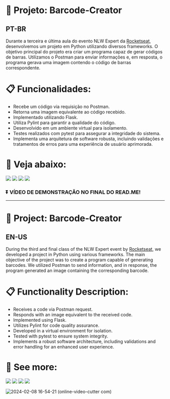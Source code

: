 # :briefcase: Projeto: Barcode-Creator
## PT-BR
Durante a terceira e última aula do evento NLW Expert da [Rocketseat](https://app.rocketseat.com.br/), desenvolvemos um projeto em Python utilizando diversos frameworks. O objetivo principal do projeto era criar um programa capaz de gerar códigos de barras. Utilizamos o Postman para enviar informações e, em resposta, o programa gerava uma imagem contendo o código de barras correspondente.

# :clipboard: Funcionalidades:

- Recebe um código via requisição no Postman.
- Retorna uma imagem equivalente ao código recebido.
- Implementado utilizando Flask.
- Utiliza Pylint para garantir a qualidade do código.
- Desenvolvido em um ambiente virtual para isolamento.
- Testes realizados com pytest para assegurar a integridade do sistema.
- Implementa uma arquitetura de software robusta, incluindo validações e tratamentos de erros para uma experiência de usuário aprimorada.









# 🚀 Veja abaixo:
<a href="https://www.instagram.com/devgferreira/" target="_blank"><img loading="lazy" src="https://img.shields.io/badge/-Instagram-%23E4405F?style=for-the-badge&logo=instagram&logoColor=white" target="_blank"></a>
<a href="https://www.linkedin.com/in/guilherme-ferreira-25738427a/" target="_blank"><img loading="lazy" src="https://img.shields.io/badge/-LinkedIn-%230077B5?style=for-the-badge&logo=linkedin&logoColor=white" target="_blank"></a> <a href="https://www.tiktok.com/@devgferreira" target="_blank"><img loading="lazy" src="https://img.shields.io/badge/-tiktok-617?style=for-the-badge&logo=tiktok" target="_blank"></a> <a href="https://linkr.bio/DevFerreira" target="_blank"><img loading="lazy" src="https://img.shields.io/badge/-links-000?style=for-the-badge" target="_blank"></a>




### ⏬ VÍDEO DE DEMONSTRAÇÃO NO FINAL DO READ.ME!








-----------------


# :briefcase: Project: Barcode-Creator
## EN-US

During the third and final class of the NLW Expert event by [Rocketseat](https://app.rocketseat.com.br/), we developed a project in Python using various frameworks. The main objective of the project was to create a program capable of generating barcodes. We utilized Postman to send information, and in response, the program generated an image containing the corresponding barcode.

# :clipboard: Functionality Description:

- Receives a code via Postman request.
- Responds with an image equivalent to the received code.
- Implemented using Flask.
- Utilizes Pylint for code quality assurance.
- Developed in a virtual environment for isolation.
- Tested with pytest to ensure system integrity.
- Implements a robust software architecture, including validations and error handling for an enhanced user experience.



# 🚀 See more:
<a href="https://www.instagram.com/devgferreira/" target="_blank"><img loading="lazy" src="https://img.shields.io/badge/-Instagram-%23E4405F?style=for-the-badge&logo=instagram&logoColor=white" target="_blank"></a>
<a href="https://www.linkedin.com/in/guilherme-ferreira-25738427a/" target="_blank"><img loading="lazy" src="https://img.shields.io/badge/-LinkedIn-%230077B5?style=for-the-badge&logo=linkedin&logoColor=white" target="_blank"></a> <a href="https://www.tiktok.com/@devgferreira" target="_blank"><img loading="lazy" src="https://img.shields.io/badge/-tiktok-617?style=for-the-badge&logo=tiktok" target="_blank"></a> <a href="https://linkr.bio/DevFerreira" target="_blank"><img loading="lazy" src="https://img.shields.io/badge/-links-000?style=for-the-badge" target="_blank"></a>



![2024-02-08 16-54-21 (online-video-cutter com)](https://github.com/GuilhermeF-R/Barcode-Creator/assets/136031870/99df2f5c-b39a-4766-9c83-3e1fec4a1761)

  


